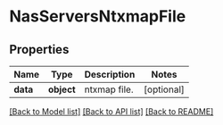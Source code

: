 # NasServersNtxmapFile

## Properties
Name | Type | Description | Notes
------------ | ------------- | ------------- | -------------
**data** | **object** | ntxmap file. | [optional] 

[[Back to Model list]](../README.md#documentation-for-models) [[Back to API list]](../README.md#documentation-for-api-endpoints) [[Back to README]](../README.md)

